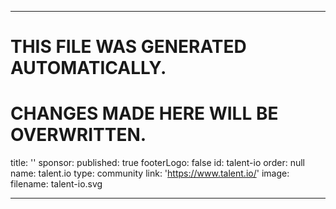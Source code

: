 ----

# THIS FILE WAS GENERATED AUTOMATICALLY.
# CHANGES MADE HERE WILL BE OVERWRITTEN.

title: ''
sponsor:
  published: true
  footerLogo: false
  id: talent-io
  order: null
  name: talent.io
  type: community
  link: 'https://www.talent.io/'
  image:
    filename: talent-io.svg

----

